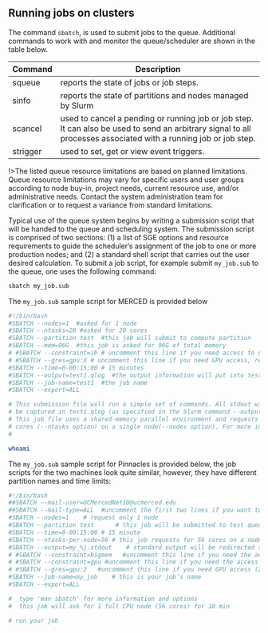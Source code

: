 ## Running jobs on clusters

The command `sbatch`, is used to submit jobs to the queue. Additional commands to work with and monitor the queue/scheduler are shown in the table below.

|Command|Description|
|--|--|
|squeue|reports the state of jobs or job steps.|
|sinfo|reports the state of partitions and nodes managed by Slurm|
|scancel|used to cancel a pending or running job or job step. It can also be used to send an arbitrary signal to all processes associated with a running job or job step.|
|strigger|used to set, get or view event triggers.|

!>The listed queue resource limitations are based on planned limitations. Queue resource limitations may vary for specific users and user groups according to node buy-in, project needs, current resource use, and/or administrative needs. Contact the system administration team for clarification or to request a variance from standard limitations.

Typical use of the queue system begins by writing a submission script that will be handed to the queue and scheduling system. The submission script is comprised of two sections: (1) a list of SGE options and resource requirements to guide the scheduler’s assignment of the job to one or more production nodes; and (2) a standard shell script that carries out the user desired calculation. To submit a job script, for example submit `my_job.sub` to the queue, one uses the following command:
```bash
sbatch my_job.sub
```
The `my_job.sub` sample script for MERCED is provided below
```bash
#!/bin/bash  
#SBATCH --nodes=1  #asked for 1 node
#SBATCH --ntasks=20 #asked for 20 cores
#SBATCH --partition test  #this job will submit to compute partition
#SBATCH --mem=96G  #this job is asked for 96G of total memory
# #SBATCH --constraint=ib # uncomment this line if you need access to nodes with IB connections
# #SBATCH --gres=gpu:X # uncomment this line if you need GPU access, replace X with number of GPU you need
#SBATCH --time=0-00:15:00 # 15 minutes  
#SBATCH --output=test1.qlog  #the output information will put into test1.qlog file
#SBATCH --job-name=test1  #the job name
#SBATCH --export=ALL

# This submission file will run a simple set of commands. All stdout will
# be captured in test1.qlog (as specified in the Slurm command --output above).
# This job file uses a shared-memory parallel environment and requests 20
# cores (--ntasks option) on a single node(--nodes option). For more info on this script, cat /usr/local/bin/merced_node_print.
#  

whoami
```
The `my_job.sub` sample script for Pinnacles is provided below, the job scripts for the two machines look quite similar, however, they have different partition names and time limits:
```bash
#!/bin/bash
##SBATCH --mail-user=UCMercedNetID@ucmerced.edu  
##SBATCH --mail-type=ALL  #uncomment the first two lines if you want to receive the email notifications
#SBATCH --nodes=1    # request only 1 node
#SBATCH --partition test      # this job will be submitted to test queue
#SBATCH --time=0-00:15:00 # 15 minute
#SBATCH --ntasks-per-node=56 # this job requests for 56 cores on a node
#SBATCH --output=my_%j.stdout    # standard output will be redirected to this file
# #SBATCH --constraint=bigmem   #uncomment this line if you need the access to the bigmem node for Pinnacles
# #SBATCH --constraint=gpu #uncomment this line if you need the access to GPU
# #SBATCH --gres=gpu:2   #uncomment this line if you need GPU access (2 GPUs)
#SBATCH --job-name=my_job    # this is your job’s name
#SBATCH --export=ALL

#  type 'man sbatch' for more information and options
#  this job will ask for 1 full CPU node (56 cores) for 10 min

# run your job
```